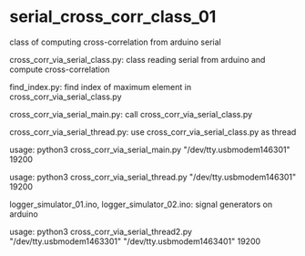 # serial_cross_corr_class_01
class of computing cross-correlation from arduino serial

cross_corr_via_serial_class.py: class reading serial from arduino and compute cross-correlation

find_index.py: find index of maximum element in cross_corr_via_serial_class.py

cross_corr_via_serial_main.py: call cross_corr_via_serial_class.py

cross_corr_via_serial_thread.py: use cross_corr_via_serial_class.py as thread

usage: python3 cross_corr_via_serial_main.py  "/dev/tty.usbmodem146301" 19200

usage: python3 cross_corr_via_serial_thread.py "/dev/tty.usbmodem146301" 19200

logger_simulator_01.ino, logger_simulator_02.ino: signal generators on arduino

usage: python3 cross_corr_via_serial_thread2.py "/dev/tty.usbmodem1463301" "/dev/tty.usbmodem1463401" 19200
